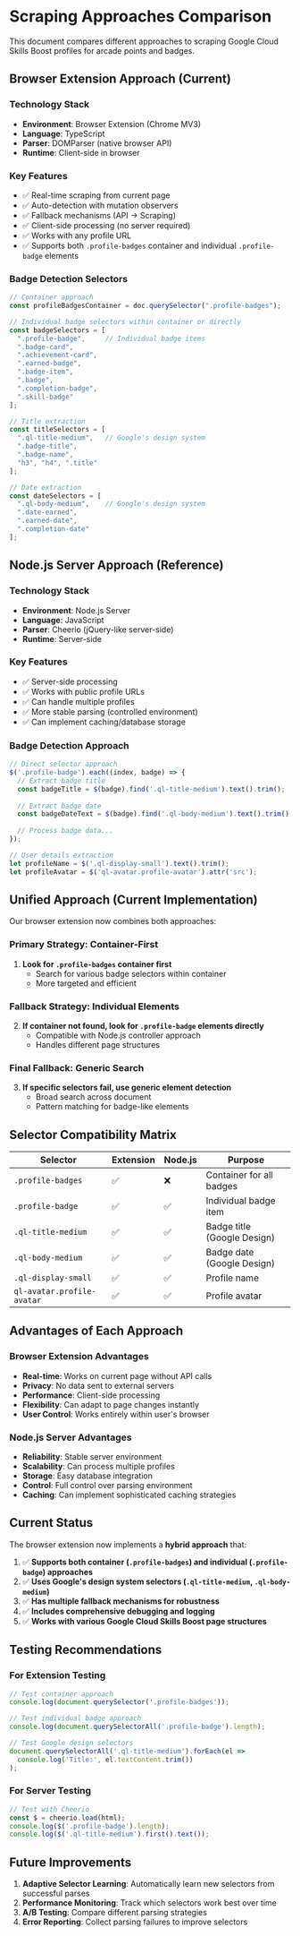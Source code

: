 # Scraping Approaches Comparison

This document compares different approaches to scraping Google Cloud Skills Boost profiles for arcade points and badges.

## Browser Extension Approach (Current)

### Technology Stack
- **Environment**: Browser Extension (Chrome MV3)
- **Language**: TypeScript
- **Parser**: DOMParser (native browser API)
- **Runtime**: Client-side in browser

### Key Features
- ✅ Real-time scraping from current page
- ✅ Auto-detection with mutation observers
- ✅ Fallback mechanisms (API → Scraping)
- ✅ Client-side processing (no server required)
- ✅ Works with any profile URL
- ✅ Supports both `.profile-badges` container and individual `.profile-badge` elements

### Badge Detection Selectors
```typescript
// Container approach
const profileBadgesContainer = doc.querySelector(".profile-badges");

// Individual badge selectors within container or directly
const badgeSelectors = [
  ".profile-badge",     // Individual badge items
  ".badge-card",
  ".achievement-card", 
  ".earned-badge",
  ".badge-item",
  ".badge",
  ".completion-badge",
  ".skill-badge"
];

// Title extraction
const titleSelectors = [
  ".ql-title-medium",   // Google's design system
  ".badge-title",
  ".badge-name",
  "h3", "h4", ".title"
];

// Date extraction  
const dateSelectors = [
  ".ql-body-medium",    // Google's design system
  ".date-earned",
  ".earned-date",
  ".completion-date"
];
```

## Node.js Server Approach (Reference)

### Technology Stack
- **Environment**: Node.js Server
- **Language**: JavaScript
- **Parser**: Cheerio (jQuery-like server-side)
- **Runtime**: Server-side

### Key Features
- ✅ Server-side processing
- ✅ Works with public profile URLs
- ✅ Can handle multiple profiles
- ✅ More stable parsing (controlled environment)
- ✅ Can implement caching/database storage

### Badge Detection Approach
```javascript
// Direct selector approach
$('.profile-badge').each((index, badge) => {
  // Extract badge title
  const badgeTitle = $(badge).find('.ql-title-medium').text().trim();
  
  // Extract badge date
  const badgeDateText = $(badge).find('.ql-body-medium').text().trim();
  
  // Process badge data...
});

// User details extraction
let profileName = $('.ql-display-small').text().trim();
let profileAvatar = $('ql-avatar.profile-avatar').attr('src');
```

## Unified Approach (Current Implementation)

Our browser extension now combines both approaches:

### Primary Strategy: Container-First
1. **Look for `.profile-badges` container first**
   - Search for various badge selectors within container
   - More targeted and efficient

### Fallback Strategy: Individual Elements
2. **If container not found, look for `.profile-badge` elements directly**
   - Compatible with Node.js controller approach
   - Handles different page structures

### Final Fallback: Generic Search
3. **If specific selectors fail, use generic element detection**
   - Broad search across document
   - Pattern matching for badge-like elements

## Selector Compatibility Matrix

| Selector | Extension | Node.js | Purpose |
|----------|-----------|---------|---------|
| `.profile-badges` | ✅ | ❌ | Container for all badges |
| `.profile-badge` | ✅ | ✅ | Individual badge item |
| `.ql-title-medium` | ✅ | ✅ | Badge title (Google Design) |
| `.ql-body-medium` | ✅ | ✅ | Badge date (Google Design) |
| `.ql-display-small` | ✅ | ✅ | Profile name |
| `ql-avatar.profile-avatar` | ✅ | ✅ | Profile avatar |

## Advantages of Each Approach

### Browser Extension Advantages
- **Real-time**: Works on current page without API calls
- **Privacy**: No data sent to external servers
- **Performance**: Client-side processing
- **Flexibility**: Can adapt to page changes instantly
- **User Control**: Works entirely within user's browser

### Node.js Server Advantages  
- **Reliability**: Stable server environment
- **Scalability**: Can process multiple profiles
- **Storage**: Easy database integration
- **Control**: Full control over parsing environment
- **Caching**: Can implement sophisticated caching strategies

## Current Status

The browser extension now implements a **hybrid approach** that:

1. ✅ **Supports both container (`.profile-badges`) and individual (`.profile-badge`) approaches**
2. ✅ **Uses Google's design system selectors (`.ql-title-medium`, `.ql-body-medium`)**
3. ✅ **Has multiple fallback mechanisms for robustness**
4. ✅ **Includes comprehensive debugging and logging**
5. ✅ **Works with various Google Cloud Skills Boost page structures**

## Testing Recommendations

### For Extension Testing
```javascript
// Test container approach
console.log(document.querySelector('.profile-badges'));

// Test individual badge approach  
console.log(document.querySelectorAll('.profile-badge').length);

// Test Google design selectors
document.querySelectorAll('.ql-title-medium').forEach(el => 
  console.log('Title:', el.textContent.trim())
);
```

### For Server Testing
```javascript
// Test with Cheerio
const $ = cheerio.load(html);
console.log($('.profile-badge').length);
console.log($('.ql-title-medium').first().text());
```

## Future Improvements

1. **Adaptive Selector Learning**: Automatically learn new selectors from successful parses
2. **Performance Monitoring**: Track which selectors work best over time
3. **A/B Testing**: Compare different parsing strategies
4. **Error Reporting**: Collect parsing failures to improve selectors
